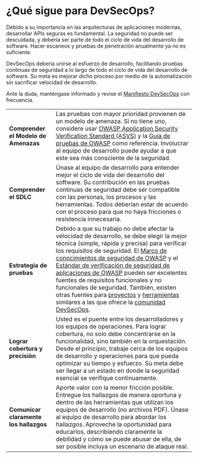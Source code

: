 ¿Qué sigue para DevSecOps?
=========================

Debido a su importancia en las arquitecturas de aplicaciones modernas,
desarrollar APIs seguras es fundamental. La seguridad no puede ser descuidada,
y debería ser parte de todo el ciclo de vida del desarrollo de software.
Hacer escaneos y pruebas de penetración anualmente ya no es suficiente.

DevSecOps debería unirse al esfuerzo de desarrollo, facilitando pruebas
continuas de seguridad a lo largo de todo el ciclo de vida del desarrollo de
software. Su meta es mejorar dicho proceso por medio de la automatización sin
sacrificar velocidad de desarrollo.

Ante la duda, manténgase informado y revise el [Manifiesto DevSecOps][1] con
frecuencia.

| | |
|-|-|
| **Comprender el Modelo de Amenazas** | Las pruebas con mayor prioridad provienen de un modelo de amenaza. Si no tiene uno, considere usar [OWASP Application Security Verification Standard (ASVS)][2] y la [Guía de pruebas de OWASP][3] como referencia. Involucrar al equipo de desarrollo puede ayudar a que este sea más consciente de la seguridad. |
| **Comprender el SDLC** | Únase al equipo de desarrollo para entender mejor el ciclo de vida del desarrollo del software. Su contribución en las pruebas continuas de seguridad debe ser compatible con las personas, los procesos y las herramientas. Todos deberían estar de acuerdo con el proceso para que no haya fricciones o resistencia innecesaria. |
| **Estrategia de pruebas** | Debido a que su trabajo no debe afectar la velocidad de desarrollo, se debe elegir la mejor técnica (simple, rápida y precisa) para verificar los requisitos de seguridad. El [Marco de conocimientos de seguridad de OWASP][4] y el [Estándar de verificación de seguridad de aplicaciones de OWASP][5] pueden ser excelentes fuentes de requisitos funcionales y no funcionales de seguridad. También, existen otras fuentes para [proyectos][6] y [herramientas][7] similares a las que ofrece la [comunidad DevSecOps][8]. |
| **Lograr cobertura y precisión** | Usted es el puente entre los desarrolladores y los equipos de operaciones. Para lograr cobertura, no solo debe concentrarse en la funcionalidad, sino también en la orquestación. Desde el principio, trabaje cerca de los equipos de desarrollo y operaciones para que pueda optimizar su tiempo y esfuerzo. Su meta debe ser llegar a un estado en donde la seguridad esencial se verifique continuamente. |
| **Comunicar claramente los hallazgos** | Aporte valor con la menor fricción posible. Entregue los hallazgos de manera oportuna y dentro de las herramientas que utilizan los equipos de desarrollo (no archivos PDF). Únase al equipo de desarrollo para abordar los hallazgos. Aproveche la oportunidad para educarlos, describiendo claramente la debilidad y cómo se puede abusar de ella, de ser posible incluya un escenario de ataque real. |

[1]: https://www.devsecops.org/
[2]: https://www.owasp.org/index.php/Category:OWASP_Application_Security_Verification_Standard_Project
[3]: https://www.owasp.org/index.php/OWASP_Testing_Project
[4]: https://www.owasp.org/index.php/OWASP_Security_Knowledge_Framework
[5]: https://www.owasp.org/index.php/Category:OWASP_Application_Security_Verification_Standard_Project
[6]: http://devsecops.github.io/
[7]: https://github.com/devsecops/awesome-devsecops
[8]: http://devsecops.org

